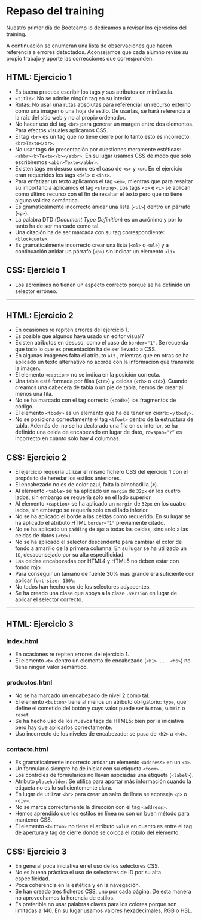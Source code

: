 # Repaso del training

Nuestro primer día de Bootcamp lo dedicamos a revisar los ejercicios del training.

A continuación se enumeran una lista de observaciones que hacen referencia a errores detectados. Aconsejamos que cada alumno revise su propio trabajo y aporte las correcciones que corresponden.

## HTML: Ejercicio 1

* Es buena practica escribir los tags y sus atributos en minúscula.
* `<title>`: No se admite ningún tag en su interior.
* Rutas: No usar una rutas absolutas para referenciar un recurso externo como una imagen o una hoja de estilo. De usarlas, se hará referencia a la raíz del sitio web y no al propio ordenador.
* No hacer uso del tag `<br>` para generar un margen entre dos elementos. Para efectos visuales aplicamos CSS.
* El tag `<br>` es un tag que no tiene cierre por lo tanto esto es incorrecto: `<br>Texto</br>`.
* No usar tags de presentación por cuestiones meramente estéticas: `<abbr><b>Texto</b></abbr>`. En su lugar usamos CSS de modo que solo escribiremos `<abbr>Texto</abbr>`.
* Existen tags en desuso como es el caso de `<s>` y `<u>`. En el ejercicio eran requeridos los tags `<del>` e `<ins>`.
* Para enfatizar un texto aplicamos el tag `<em>`, mientras que para resaltar su importancia aplicamos el tag `<strong>`. Los tags `<b>` e `<i>` se aplican como último recurso con el fin de resaltar el texto pero que no tiene alguna validez semántica.
* Es gramaticalmente incorrecto anidar una lista \(`<ul>`\) dentro un párrafo \(`<p>`\).
* La palabra DTD \(_Document Type Definition_\) es un acrónimo y por lo tanto ha de ser marcado como tal.
* Una citación ha de ser marcada con su tag correspondiente: `<blockquote>`.
* Es gramaticalmente incorrecto crear una lista \(`<ol>` o `<ul>`\) y a continuación anidar un párrafo \(`<p>`\) sin indicar un elemento `<li>`.

## CSS: Ejercicio 1

* Los acrónimos no tienen un aspecto correcto porque se ha definido un selector erróneo.

---

## HTML: Ejercicio 2

* En ocasiones re repiten errores del ejercicio 1.
* Es posible que algunos haya usado un editor visual?
* Existen atributos en desuso, como el caso de `border="1"`. Se recuerda que todo lo que es presentación ha de ser llevado a CSS.
* En algunas imágenes falta el atributo `alt` , mientras que en otras se ha aplicado un texto alternativo no acorde con la información que transmite la imagen.
* El elemento `<caption>` no se indica en la posición correcta.
* Una tabla está formada por filas \(`<tr>`\) y celdas \(`<th>` o `<td>`\). Cuando creamos una cabecera de tabla o un pie de tabla, hemos de crear al menos una fila.
* No se ha marcado con el tag correcto \(`<code>`\) los fragmentos de código.
* El elemento `<tbody>` es un elemento que ha de tener un cierre: `</tbody>`.
* No se posiciona correctamente el tag `<tfoot>` dentro de la estructura de tabla. Además de: no se ha declarado una fila en su interior, se ha definido una celda de encabezado en lugar de dato, `rowspan=“7”` es incorrecto en cuanto solo hay 4 columnas.

## CSS: Ejercicio 2

* El ejercicio requería utilizar el mismo fichero CSS del ejercicio 1 con el propósito de heredar los estilos anteriores.
* El encabezado no es de color azul, falta la almohadilla \(`#`\).
* Al elemento `<table>` se ha aplicado un `margin` de `32px` en los cuatro lados, sin embargo se requería solo en el lado superior.
* Al elemento `<caption>` se ha aplicado un `margin` de `32px` en los cuatro lados, sin embargo se requería solo en el lado inferior.
* No se ha aplicado el borde a las celdas como requerido. En su lugar se ha aplicado el atributo HTML `border="1"` previamente citado.
* No se ha aplicado un `padding` de `8px` a todas las celdas, sino solo a las celdas de datos \(`<td>`\).
* No se ha aplicado el selector descendente para cambiar el color de fondo a amarillo de la primera columna. En su lugar se ha utilizado un `ID`, desaconsejado por su alta especificidad.
* Las celdas encabezadas por HTML4 y HTML5 no deben estar con fondo rojo.
* Para conseguir un tamaño de fuente 30% más grande era suficiente con aplicar  `font-size: 130%`.
* No todos han hecho uso de los selectores adyacentes.
* Se ha creado una clase que apoya a la clase `.version` en lugar de aplicar el selector correcto.

---

## HTML: Ejercicio 3

### Index.html

* En ocasiones re repiten errores del ejercicio 1.
* El elemento `<b>` dentro un elemento de encabezado \(`<h1> ... <h6>`\) no tiene ningún valor semántico.

### productos.html

* No se ha marcado un encabezado de nivel 2 como tal.
* El elemento `<button>` tiene al menos un atributo obligatorio: `type`, que define el cometido del botón y cuyo valor puede ser `button`, `submit` o `reset`.
* Se ha hecho uso de los nuevos tags de HTML5: bien por la iniciativa pero hay que aplicarlos correctamente.
* Uso incorrecto de los niveles de encabezado: se pasa de `<h2>` a `<h4>`.

### contacto.html

* Es gramaticalmente incorrecto anidar un elemento `<address>` en un `<p>`.
* Un formulario siempre ha de iniciar con su etiqueta `<form>` .
* Los controles de formularios no llevan asociadas una etiqueta \(`<label>`\).
* Atributo `placeholder`: Se utiliza para aportar más información cuando la etiqueta no es lo suficientemente clara.
* En lugar de utilizar `<br>` para crear un salto de línea se aconseja `<p>` o `<div>`.
* No se marca correctamente la dirección con el tag `<address>`.
* Hemos aprendido que los estilos en línea no son un buen método para mantener CSS.
* El elemento `<button>` no tiene el atributo `value` en cuanto es entre el tag de apertura y tag de cierre donde se coloca el rotulo del elemento.

## CSS: Ejercicio 3

* En general poca iniciativa en el uso de los selectores CSS.
* No es buena práctica el uso de selectores de ID por su alta especificidad.
* Poca coherencia en la estética y en la navegación.
* Se han creado tres ficheros CSS, uno por cada página. De esta manera no aprovechamos la herencia de estilos.
* Es preferible no usar palabras claves para los colores porque son limitadas a 140. En su lugar usamos valores hexadecimales, RGB o HSL.